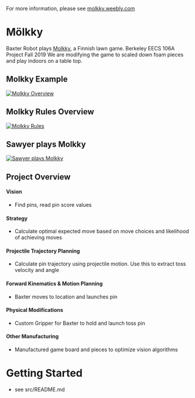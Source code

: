 For more information, please see [molkky.weebly.com](molkky.weebly.com)

# Mölkky
Baxter Robot plays [Molkky](https://en.wikipedia.org/wiki/Mölkky), a Finnish lawn game. Berkeley EECS 106A Project Fall 2019
We are modifying the game to scaled down foam pieces and play indoors on a table top. 

## Molkky Example
[![Molkky Overview](https://img.youtube.com/vi/52gHJ3twa5g/0.jpg)](https://www.youtube.com/watch?v=52gHJ3twa5g)

## Molkky Rules Overview
[![Molkky Rules](https://img.youtube.com/vi/S65up-hEmaI/0.jpg)](https://www.youtube.com/watch?v=S65up-hEmaI)

## Sawyer plays Molkky
[![Sawyer plays Molkky](https://www.youtube.com/watch?v=5wgZ72Oa4w0)](https://www.youtube.com/watch?v=5wgZ72Oa4w0)

## Project Overview
#### Vision 
- Find pins, read pin score values 

#### Strategy
- Calculate optimal expected move based on move choices and likelihood of achieving moves

#### Projectile Trajectory Planning
- Calculate pin trajectory using projectile motion. Use this to extract toss velocity and angle

#### Forward Kinematics & Motion Planning
- Baxter moves to location and launches pin

#### Physical Modifications
- Custom Gripper for Baxter to hold and launch toss pin

#### Other Manufacturing
- Manufactured game board and pieces to optimize vision algorithms

# Getting Started
- see src/README.md
